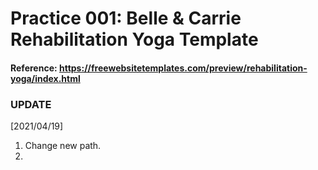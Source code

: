 # Practice 001: Belle & Carrie Rehabilitation Yoga Template

#### Reference: https://freewebsitetemplates.com/preview/rehabilitation-yoga/index.html

### UPDATE

[2021/04/19]  
1. Change new path.  
2. 